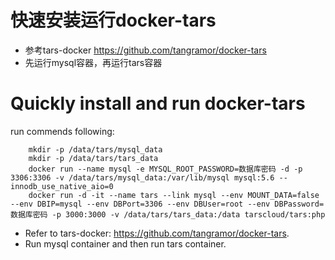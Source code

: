 # 快速安装运行docker-tars

* 参考tars-docker https://github.com/tangramor/docker-tars
* 先运行mysql容器，再运行tars容器

# Quickly install and run docker-tars

run commends following:

```
    mkdir -p /data/tars/mysql_data
    mkdir -p /data/tars/tars_data
    docker run --name mysql -e MYSQL_ROOT_PASSWORD=数据库密码 -d -p 3306:3306 -v /data/tars/mysql_data:/var/lib/mysql mysql:5.6 --innodb_use_native_aio=0
    docker run -d -it --name tars --link mysql --env MOUNT_DATA=false --env DBIP=mysql --env DBPort=3306 --env DBUser=root --env DBPassword=数据库密码 -p 3000:3000 -v /data/tars/tars_data:/data tarscloud/tars:php
```

* Refer to tars-docker: https://github.com/tangramor/docker-tars.
* Run mysql container and then run tars container.